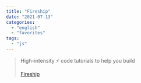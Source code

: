 ```yaml
---
title: "Fireship"
date: "2021-07-13"
categories: 
  - "english"
  - "favorites"
tags: 
  - "js"
---
```


> High-intensity ⚡ code tutorials to help you build
> 
> [Fireship](https://www.youtube.com/c/Fireship/playlists)

